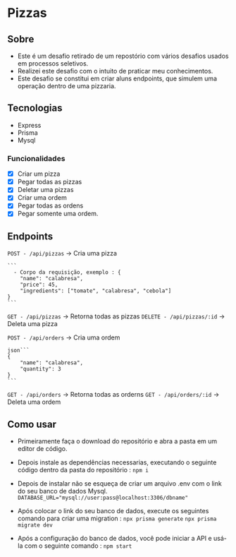 # Pizzas

## Sobre
- Este é um desafio retirado de um repostório com vários desafios usados em processos seletivos. 
- Realizei este desafio com o intuito de praticar meu conhecimentos.
- Este desafio se constitui em criar aluns endpoints, que simulem uma operação dentro de uma pizzaria.

## Tecnologias
- Express
- Prisma
- Mysql

### Funcionalidades
- [x] Criar um pizza
- [x] Pegar todas as pizzas
- [x] Deletar uma pizzas
- [x] Criar uma ordem
- [x] Pegar todas as ordens
- [x] Pegar somente uma ordem.

## Endpoints
```POST - /api/pizzas``` -> Cria uma pizza

    ```
      - Corpo da requisição, exemplo : {
	    "name": "calabresa",
	    "price": 45,
	    "ingredients": ["tomate", "calabresa", "cebola"]
    } 
    ```

```GET - /api/pizzas``` -> Retorna todas as pizzas
```DELETE - /api/pizzas/:id``` -> Deleta uma pizza


```POST - /api/orders``` -> Cria uma ordem

    json```
    {
	    "name": "calabresa",
	    "quantity": 3
    }
    ``` 

```GET - /api/orders``` -> Retorna todas as orderns
```GET - /api/orders/:id``` -> Deleta uma ordem


## Como usar

- Primeiramente faça o download do repositório e abra a pasta em um editor de código.
- Depois instale as dependências necessarias, executando o seguinte código dentro da pasta do repositório :
    ```npm i```

- Depois de instalar não se esqueça de criar um arquivo .env com o link do seu banco de dados Mysql.
    ```DATABASE_URL="mysql://user:pass@localhost:3306/dbname"```

- Após colocar o link do seu banco de dados, execute os seguintes comando para criar uma migration :
    ``` npx prisma generate ```
    ``` npx prisma migrate dev ```

- Após a configuração do banco de dados, você pode iniciar a API e usá-la com o seguinte comando :
    ```npm start```